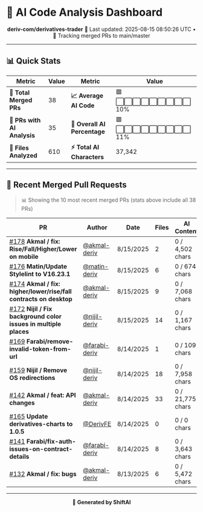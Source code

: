 # 🤖 AI Code Analysis Dashboard

<div align="center">

**deriv-com/derivatives-trader**
📅 Last updated: 2025-08-15 08:50:26 UTC • 🔄 Tracking merged PRs to main/master

</div>

---

## 📊 Quick Stats

| Metric                      | Value | Metric                       | Value                    |
| --------------------------- | ----- | ---------------------------- | ------------------------ |
| **📁 Total Merged PRs**     | 38    | **📈 Average AI Code**       | 🟥⬜⬜⬜⬜⬜⬜⬜⬜⬜ 10% |
| **🤖 PRs with AI Analysis** | 35    | **🎯 Overall AI Percentage** | 🟥⬜⬜⬜⬜⬜⬜⬜⬜⬜ 11% |
| **📄 Files Analyzed**       | 610   | **⚡ Total AI Characters**   | 37,342                   |

---

## 🚀 Recent Merged Pull Requests

> 📊 Showing the 10 most recent merged PRs (stats above include all 38 PRs)

| PR                                                                     | Author                                           | Date      | Files | AI Content       | Percentage                        |
| ---------------------------------------------------------------------- | ------------------------------------------------ | --------- | ----- | ---------------- | --------------------------------- |
| [#178](#) **Akmal / fix: Rise/Fall/Higher/Lower on mobile**            | [@akmal-deriv](https://github.com/akmal-deriv)   | 8/15/2025 | 2     | 0 / 4,502 chars  | ⬜⬜⬜⬜⬜⬜⬜⬜⬜⬜⬜⬜⬜⬜⬜ 0% |
| [#176](#) **Matin/Update Stylelint to V16.23.1**                       | [@matin-deriv](https://github.com/matin-deriv)   | 8/15/2025 | 6     | 0 / 674 chars    | ⬜⬜⬜⬜⬜⬜⬜⬜⬜⬜⬜⬜⬜⬜⬜ 0% |
| [#174](#) **Akmal / fix: higher/lower/rise/fall contracts on desktop** | [@akmal-deriv](https://github.com/akmal-deriv)   | 8/15/2025 | 9     | 0 / 7,068 chars  | ⬜⬜⬜⬜⬜⬜⬜⬜⬜⬜⬜⬜⬜⬜⬜ 0% |
| [#172](#) **Nijil / Fix background color issues in multiple places**   | [@nijil-deriv](https://github.com/nijil-deriv)   | 8/15/2025 | 14    | 0 / 1,167 chars  | ⬜⬜⬜⬜⬜⬜⬜⬜⬜⬜⬜⬜⬜⬜⬜ 0% |
| [#169](#) **Farabi/remove-invalid-token-from-url**                     | [@farabi-deriv](https://github.com/farabi-deriv) | 8/14/2025 | 1     | 0 / 109 chars    | ⬜⬜⬜⬜⬜⬜⬜⬜⬜⬜⬜⬜⬜⬜⬜ 0% |
| [#159](#) **Nijil / Remove OS redirections**                           | [@nijil-deriv](https://github.com/nijil-deriv)   | 8/14/2025 | 18    | 0 / 7,958 chars  | ⬜⬜⬜⬜⬜⬜⬜⬜⬜⬜⬜⬜⬜⬜⬜ 0% |
| [#142](#) **Akmal / feat: API changes**                                | [@akmal-deriv](https://github.com/akmal-deriv)   | 8/14/2025 | 33    | 0 / 21,775 chars | ⬜⬜⬜⬜⬜⬜⬜⬜⬜⬜⬜⬜⬜⬜⬜ 0% |
| [#165](#) **Update derivatives-charts to 1.0.5**                       | [@DerivFE](https://github.com/DerivFE)           | 8/14/2025 | 0     | 0 / 0 chars      | ⬜⬜⬜⬜⬜⬜⬜⬜⬜⬜⬜⬜⬜⬜⬜ 0% |
| [#141](#) **Farabi/fix-auth-issues-on-contract-details**               | [@farabi-deriv](https://github.com/farabi-deriv) | 8/14/2025 | 8     | 0 / 3,643 chars  | ⬜⬜⬜⬜⬜⬜⬜⬜⬜⬜⬜⬜⬜⬜⬜ 0% |
| [#132](#) **Akmal / fix: bugs**                                        | [@akmal-deriv](https://github.com/akmal-deriv)   | 8/13/2025 | 6     | 0 / 5,472 chars  | ⬜⬜⬜⬜⬜⬜⬜⬜⬜⬜⬜⬜⬜⬜⬜ 0% |

---

<div align="center">

🚀 **Generated by ShiftAI**

</div>
